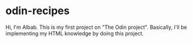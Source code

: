 # odin-recipes

Hi, I'm Albab.
This is my first project on "The Odin project". Basically, I'll be implementing my HTML knowledge by doing this project.